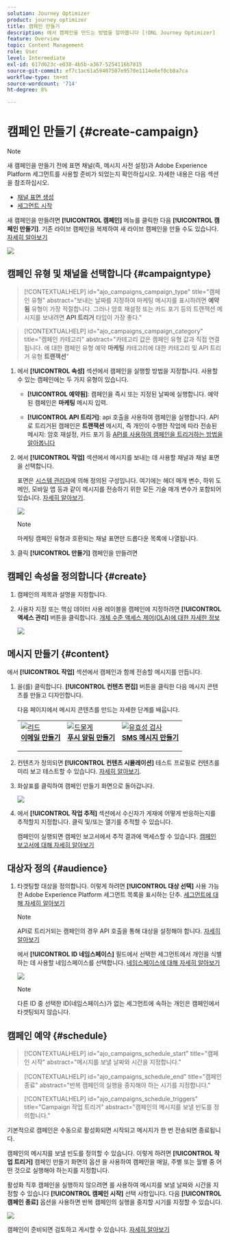 ```yaml
---
solution: Journey Optimizer
product: journey optimizer
title: 캠페인 만들기
description: 에서 캠페인을 만드는 방법을 알아봅니다 [!DNL Journey Optimizer]
feature: Overview
topic: Content Management
role: User
level: Intermediate
exl-id: 617d623c-e038-4b5b-a367-5254116b7815
source-git-commit: ef7c1ac61a59407507e9570e1114e6ef0cb8a7ca
workflow-type: tm+mt
source-wordcount: '714'
ht-degree: 8%

---
```


# 캠페인 만들기 {#create-campaign}

>[!NOTE]
>
>새 캠페인을 만들기 전에 표면 채널(즉, 메시지 사전 설정)과 Adobe Experience Platform 세그먼트를 사용할 준비가 되었는지 확인하십시오. 자세한 내용은 다음 섹션을 참조하십시오.
>
>* [채널 표면 생성](../configuration/channel-surfaces.md)
>* [세그먼트 시작](../segment/about-segments.md)


새 캠페인을 만들려면 **[!UICONTROL 캠페인]** 메뉴를 클릭한 다음 **[!UICONTROL 캠페인 만들기]**. 기존 라이브 캠페인을 복제하여 새 라이브 캠페인을 만들 수도 있습니다. [자세히 알아보기](modify-stop-campaign.md#duplicate)

![](assets/create-campaign.png)

## 캠페인 유형 및 채널을 선택합니다 {#campaigntype}

>[!CONTEXTUALHELP]
>id="ajo_campaigns_campaign_type"
>title="캠페인 유형"
>abstract="보내는 날짜를 지정하여 마케팅 메시지를 표시하려면 **예약됨** 유형이 가장 적절합니다. 그러나 암호 재설정 또는 카드 포기 등의 트랜잭션 메시지를 보내려면 **API 트리거** 타입이 가장 좋다."

>[!CONTEXTUALHELP]
>id="ajo_campaigns_campaign_category"
>title="캠페인 카테고리"
>abstract="카테고리 값은 캠페인 유형 값과 직접 연결됩니다. 에 대한 캠페인 유형 예약 **마케팅** 카테고리에 대한 카테고리 및 API 트리거 유형 **트랜잭션**"

1. 에서 **[!UICONTROL 속성]** 섹션에서 캠페인을 실행할 방법을 지정합니다. 사용할 수 있는 캠페인에는 두 가지 유형이 있습니다.

   * **[!UICONTROL 예약됨]**: 캠페인을 즉시 또는 지정된 날짜에 실행합니다. 예약된 캠페인은 **마케팅** 메시지 입력.

   * **[!UICONTROL API 트리거]**: api 호출을 사용하여 캠페인을 실행합니다. API로 트리거된 캠페인은 **트랜잭션** 메시지, 즉 개인이 수행한 작업에 따라 전송된 메시지: 암호 재설정, 카드 포기 등 [API를 사용하여 캠페인을 트리거하는 방법을 알아봅니다](api-triggered-campaigns.md)

1. 에서 **[!UICONTROL 작업]** 섹션에서 메시지를 보내는 데 사용할 채널과 채널 표면을 선택합니다.

   표면은 [시스템 관리자](../start/path/administrator.md)에 의해 정의된 구성입니다. 여기에는 헤더 매개 변수, 하위 도메인, 모바일 앱 등과 같이 메시지를 전송하기 위한 모든 기술 매개 변수가 포함되어 있습니다. [자세히 알아보기](../configuration/channel-surfaces.md).

   ![](assets/create-campaign-action.png)

   >[!NOTE]
   >
   >마케팅 캠페인 유형과 호환되는 채널 표면만 드롭다운 목록에 나열됩니다.

1. 클릭 **[!UICONTROL 만들기]** 캠페인을 만들려면

## 캠페인 속성을 정의합니다 {#create}

1. 캠페인의 제목과 설명을 지정합니다.

   <!--To test the content of your message, toggle the **[!UICONTROL Content experiment]** option on. This allows you to test multiple variables of a delivery on populations samples, in order to define which treatment has the biggest impact on the targeted population.[Learn more about content experiment](../campaigns/content-experiment.md).-->

1. 사용자 지정 또는 핵심 데이터 사용 레이블을 캠페인에 지정하려면 **[!UICONTROL 액세스 관리]** 버튼을 클릭합니다. [개체 수준 액세스 제어(OLA)에 대한 자세한 정보](../administration/object-based-access.md)

   ![](assets/create-campaign-properties.png)

## 메시지 만들기 {#content}

에서 **[!UICONTROL 작업]** 섹션에서 캠페인과 함께 전송할 메시지를 만듭니다.

1. 을(를) 클릭합니다. **[!UICONTROL 컨텐츠 편집]** 버튼을 클릭한 다음 메시지 콘텐츠를 만들고 디자인합니다.

   다음 페이지에서 메시지 콘텐츠를 만드는 자세한 단계를 배웁니다.

   <table style="table-layout:fixed">
    <tr style="border: 0;">
    <td>
    <a href="../email/create-email.md">
    <img alt="리드" src="../assets/do-not-localize/email.jpg">
    </a>
    <div><a href="../email/create-email.md"><strong>이메일 만들기</strong>
    </div>
    <p>
    </td>
    <td>
    <a href="../push/create-push.md">
      <img alt="드물게" src="../assets/do-not-localize/push.jpg">
    </a>
    <div>
    <a href="../push/create-push.md"><strong>푸시 알림 만들기</strong></a>
    </div>
    <p>
    </td>
    <td>
    <a href="../sms/create-sms.md">
      <img alt="유효성 검사" src="../assets/do-not-localize/sms.jpg">
    </a>
    <div>
    <a href="../sms/create-sms.md"><strong>SMS 메시지 만들기</strong></a>
    </div>
    <p>
    </td>
    </tr>
    </table>

1. 컨텐츠가 정의되면 **[!UICONTROL 컨텐츠 시뮬레이션]** 테스트 프로필로 컨텐츠를 미리 보고 테스트할 수 있습니다. [자세히 알아보기](../email/preview.md).

1. 화살표를 클릭하여 캠페인 만들기 화면으로 돌아갑니다.

   ![](assets/create-campaign-design.png)

1. 에서 **[!UICONTROL 작업 추적]** 섹션에서 수신자가 게재에 어떻게 반응하는지를 추적할지 지정합니다. 클릭 및/또는 열기를 추적할 수 있습니다.

   캠페인이 실행되면 캠페인 보고서에서 추적 결과에 액세스할 수 있습니다. [캠페인 보고서에 대해 자세히 알아보기](../reports/campaign-global-report.md)

## 대상자 정의 {#audience}

1. 타겟팅할 대상을 정의합니다. 이렇게 하려면 **[!UICONTROL 대상 선택]** 사용 가능한 Adobe Experience Platform 세그먼트 목록을 표시하는 단추. [세그먼트에 대해 자세히 알아보기](../segment/about-segments.md)

   >[!NOTE]
   >
   >API로 트리거되는 캠페인의 경우 API 호출을 통해 대상을 설정해야 합니다. [자세히 알아보기](api-triggered-campaigns.md)

   에서 **[!UICONTROL ID 네임스페이스]** 필드에서 선택한 세그먼트에서 개인을 식별하는 데 사용할 네임스페이스를 선택합니다. [네임스페이스에 대해 자세히 알아보기](../event/about-creating.md#select-the-namespace)

   ![](assets/create-campaign-namespace.png)

   >[!NOTE]
   >
   >다른 ID 중 선택한 ID(네임스페이스)가 없는 세그먼트에 속하는 개인은 캠페인에서 타겟팅되지 않습니다.

   <!--If you are are creating an API-triggered campaign, the **[!UICONTROL cURL request]** section allows you to retrieve the **[!UICONTROL Campaign ID]** to use in the API call. [Learn more](api-triggered-campaigns.md)-->

## 캠페인 예약 {#schedule}

>[!CONTEXTUALHELP]
>id="ajo_campaigns_schedule_start"
>title="캠페인 시작"
>abstract="메시지를 보낼 날짜와 시간을 지정합니다."

>[!CONTEXTUALHELP]
>id="ajo_campaigns_schedule_end"
>title="캠페인 종료"
>abstract="반복 캠페인의 실행을 중지해야 하는 시기를 지정합니다."

>[!CONTEXTUALHELP]
>id="ajo_campaigns_schedule_triggers"
>title="Campaign 작업 트리거"
>abstract="캠페인의 메시지를 보낼 빈도를 정의합니다."

기본적으로 캠페인은 수동으로 활성화되면 시작되고 메시지가 한 번 전송되면 종료됩니다.

캠페인의 메시지를 보낼 빈도를 정의할 수 있습니다. 이렇게 하려면 **[!UICONTROL 작업 트리거]** 캠페인 만들기 화면의 옵션 을 사용하여 캠페인을 매일, 주별 또는 월별 중 어떤 것으로 실행해야 하는지를 지정합니다.

활성화 직후 캠페인을 실행하지 않으려면 를 사용하여 메시지를 보낼 날짜와 시간을 지정할 수 있습니다 **[!UICONTROL 캠페인 시작]** 선택 사항입니다. 다음 **[!UICONTROL 캠페인 종료]** 옵션을 사용하면 반복 캠페인의 실행을 중지할 시기를 지정할 수 있습니다.

![](assets/create-campaign-schedule.png)

캠페인이 준비되면 검토하고 게시할 수 있습니다. [자세히 알아보기](review-activate-campaign.md)
